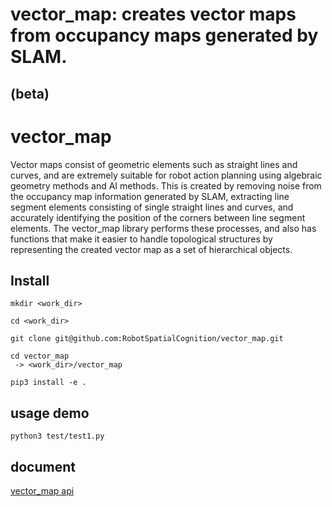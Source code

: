 # vector_map: creates vector maps from occupancy maps generated by SLAM.

## (beta)
# vector_map
Vector maps consist of geometric elements such as straight lines and curves, and are extremely suitable for robot action planning using algebraic geometry methods and AI methods. This is created by removing noise from the occupancy map information generated by SLAM, extracting line segment elements consisting of single straight lines and curves, and accurately identifying the position of the corners between line segment elements. The vector_map library performs these processes, and also has functions that make it easier to handle topological structures by representing the created vector map as a set of hierarchical objects.

## Install

```
mkdir <work_dir>

cd <work_dir>

git clone git@github.com:RobotSpatialCognition/vector_map.git

cd vector_map
 -> <work_dir>/vector_map
 
pip3 install -e .
```


## usage demo
```
python3 test/test1.py
```

## document
[vector_map api](./doc/overview.md)


